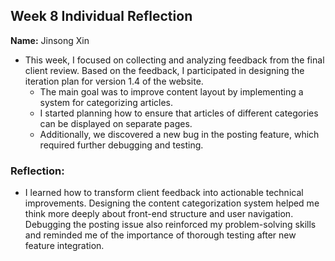 

## Week 8 Individual Reflection  
**Name:** Jinsong Xin

- This week, I focused on collecting and analyzing feedback from the final client review. Based on the feedback, I participated in designing the iteration plan for version 1.4 of the website.
  - The main goal was to improve content layout by implementing a system for categorizing articles.
  - I started planning how to ensure that articles of different categories can be displayed on separate pages.
  - Additionally, we discovered a new bug in the posting feature, which required further debugging and testing.

### Reflection:

- I learned how to transform client feedback into actionable technical improvements. Designing the content categorization system helped me think more deeply about front-end structure and user navigation. Debugging the posting issue also reinforced my problem-solving skills and reminded me of the importance of thorough testing after new feature integration.

